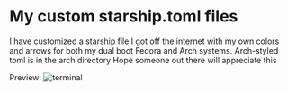 # My custom starship.toml files

I have customized a starship file I got off the internet with my own colors and arrows for both my dual boot Fedora and Arch systems.
Arch-styled toml is in the arch directory
Hope someone out there will appreciate this

Preview:
![terminal](https://github.com/user-attachments/assets/13bd0355-aabe-4a9d-bfe7-7e6d7c57ba88)
